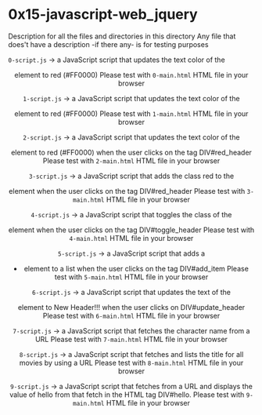 # 0x15-javascript-web_jquery


Description for all the files and directories in this directory
Any file that does't have a description -if there any- is for testing purposes


`0-script.js` -> a JavaScript script that updates the text color of the <header> element to red (#FF0000)
Please test with `0-main.html` HTML file in your browser


`1-script.js` -> a JavaScript script that updates the text color of the <header> element to red (#FF0000)
Please test with `1-main.html` HTML file in your browser


`2-script.js` -> a JavaScript script that updates the text color of the <header> element to red (#FF0000) when the user clicks on the tag DIV#red_header
Please test with `2-main.html` HTML file in your browser


`3-script.js` -> a JavaScript script that adds the class red to the <header> element when the user clicks on the tag DIV#red_header
Please test with `3-main.html` HTML file in your browser


`4-script.js` -> a JavaScript script that toggles the class of the <header> element when the user clicks on the tag DIV#toggle_header
Please test with `4-main.html` HTML file in your browser


`5-script.js` -> a JavaScript script that adds a <li> element to a list when the user clicks on the tag DIV#add_item
Please test with `5-main.html` HTML file in your browser


`6-script.js` -> a JavaScript script that updates the text of the <header> element to New Header!!! when the user clicks on DIV#update_header
Please test with `6-main.html` HTML file in your browser


`7-script.js` -> a JavaScript script that fetches the character name from a URL
Please test with `7-main.html` HTML file in your browser


`8-script.js` -> a JavaScript script that fetches and lists the title for all movies by using a URL
Please test with `8-main.html` HTML file in your browser


`9-script.js` -> a JavaScript script that fetches from a URL and displays the value of hello from that fetch in the HTML tag DIV#hello.
Please test with `9-main.html` HTML file in your browser
